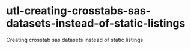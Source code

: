 # utl-creating-crosstabs-sas-datasets-instead-of-static-listings
Creating crosstab sas datasets instead of static listings
